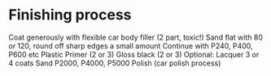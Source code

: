 # Finishing process
Coat generously with flexible car body filler (2 part, toxic!)
Sand flat with 80 or 120, round off sharp edges a small amount
Continue with P240, P400, P600 etc
Plastic Primer (2 or 3)
Gloss black (2 or 3)
Optional:
Lacquer 3 or 4 coats
Sand P2000, P4000, P5000
Polish (car polish process)
